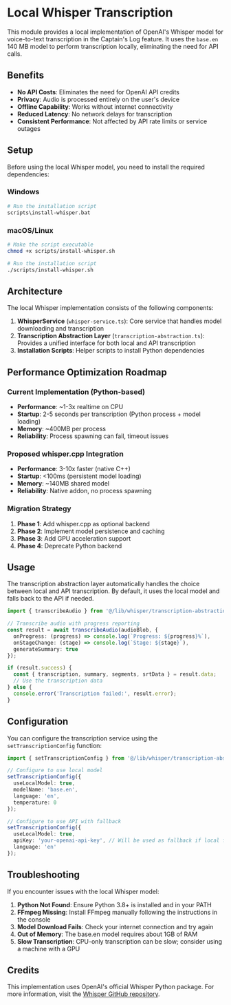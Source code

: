 # Local Whisper Transcription

This module provides a local implementation of OpenAI's Whisper model for voice-to-text transcription in the Captain's Log feature. It uses the `base.en` 140 MB model to perform transcription locally, eliminating the need for API calls.

## Benefits

- **No API Costs**: Eliminates the need for OpenAI API credits
- **Privacy**: Audio is processed entirely on the user's device
- **Offline Capability**: Works without internet connectivity
- **Reduced Latency**: No network delays for transcription
- **Consistent Performance**: Not affected by API rate limits or service outages

## Setup

Before using the local Whisper model, you need to install the required dependencies:

### Windows

```bash
# Run the installation script
scripts\install-whisper.bat
```

### macOS/Linux

```bash
# Make the script executable
chmod +x scripts/install-whisper.sh

# Run the installation script
./scripts/install-whisper.sh
```

## Architecture

The local Whisper implementation consists of the following components:

1. **WhisperService** (`whisper-service.ts`): Core service that handles model downloading and transcription
2. **Transcription Abstraction Layer** (`transcription-abstraction.ts`): Provides a unified interface for both local and API transcription
3. **Installation Scripts**: Helper scripts to install Python dependencies

## Performance Optimization Roadmap

### Current Implementation (Python-based)
- **Performance**: ~1-3x realtime on CPU
- **Startup**: 2-5 seconds per transcription (Python process + model loading)
- **Memory**: ~400MB per process
- **Reliability**: Process spawning can fail, timeout issues

### Proposed whisper.cpp Integration
- **Performance**: 3-10x faster (native C++)
- **Startup**: <100ms (persistent model loading)
- **Memory**: ~140MB shared model
- **Reliability**: Native addon, no process spawning

### Migration Strategy
1. **Phase 1**: Add whisper.cpp as optional backend
2. **Phase 2**: Implement model persistence and caching
3. **Phase 3**: Add GPU acceleration support
4. **Phase 4**: Deprecate Python backend

## Usage

The transcription abstraction layer automatically handles the choice between local and API transcription. By default, it uses the local model and falls back to the API if needed.

```typescript
import { transcribeAudio } from '@/lib/whisper/transcription-abstraction';

// Transcribe audio with progress reporting
const result = await transcribeAudio(audioBlob, {
  onProgress: (progress) => console.log(`Progress: ${progress}%`),
  onStageChange: (stage) => console.log(`Stage: ${stage}`),
  generateSummary: true
});

if (result.success) {
  const { transcription, summary, segments, srtData } = result.data;
  // Use the transcription data
} else {
  console.error('Transcription failed:', result.error);
}
```

## Configuration

You can configure the transcription service using the `setTranscriptionConfig` function:

```typescript
import { setTranscriptionConfig } from '@/lib/whisper/transcription-abstraction';

// Configure to use local model
setTranscriptionConfig({
  useLocalModel: true,
  modelName: 'base.en',
  language: 'en',
  temperature: 0
});

// Configure to use API with fallback
setTranscriptionConfig({
  useLocalModel: true,
  apiKey: 'your-openai-api-key', // Will be used as fallback if local fails
  language: 'en'
});
```

## Troubleshooting

If you encounter issues with the local Whisper model:

1. **Python Not Found**: Ensure Python 3.8+ is installed and in your PATH
2. **FFmpeg Missing**: Install FFmpeg manually following the instructions in the console
3. **Model Download Fails**: Check your internet connection and try again
4. **Out of Memory**: The base.en model requires about 1GB of RAM
5. **Slow Transcription**: CPU-only transcription can be slow; consider using a machine with a GPU

## Credits

This implementation uses OpenAI's official Whisper Python package. For more information, visit the [Whisper GitHub repository](https://github.com/openai/whisper).
